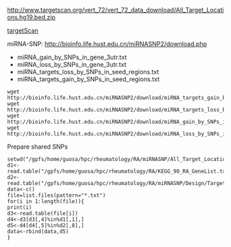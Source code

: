 
http://www.targetscan.org/vert_72/vert_72_data_download/All_Target_Locations.hg19.bed.zip

[targetScan](http://www.targetscan.org/cgi-bin/targetscan/data_download.vert72.cgi)



miRNA-SNP: http://bioinfo.life.hust.edu.cn/miRNASNP2/download.php

* miRNA_gain_by_SNPs_in_gene_3utr.txt
* miRNA_loss_by_SNPs_in_gene_3utr.txt
* miRNA_targets_loss_by_SNPs_in_seed_regions.txt
* miRNA_targets_gain_by_SNPs_in_seed_regions.txt
```
wget http://bioinfo.life.hust.edu.cn/miRNASNP2/download/miRNA_targets_gain_by_SNPs_in_seed_regions.txt
wget http://bioinfo.life.hust.edu.cn/miRNASNP2/download/miRNA_targets_loss_by_SNPs_in_seed_regions.txt
wget http://bioinfo.life.hust.edu.cn/miRNASNP2/download/miRNA_gain_by_SNPs_in_gene_3utr.txt
wget http://bioinfo.life.hust.edu.cn/miRNASNP2/download/miRNA_loss_by_SNPs_in_gene_3utr.txt
```
Prepare shared SNPs
```
setwd("/gpfs/home/guosa/hpc/rheumatology/RA/miRNASNP/All_Target_Locations.hg19.bed")
d1<-read.table("/gpfs/home/guosa/hpc/rheumatology/RA/KEGG_90_RA_GeneList.txt")
d2<-read.table("/gpfs/home/guosa/hpc/rheumatology/RA/miRNASNP/Design/Target.miRNA.mature.bed")
data<-c()
file=list.files(pattern="*.txt")
for(i in 1:length(file)){
print(i)
d3<-read.table(file[i])
d4<-d3[d3[,4]%in%d1[,1],]
d5<-d4[d4[,5]%in%d2[,8],]
data<-rbind(data,d5)
}
```

